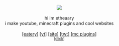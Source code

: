 

<p align="center">
  <img src="https://i.ibb.co/bLbS1QS/etheaarygit.png">
  <br><br>
  hi im etheaary<br>
  i make youtube, minecraft plugins and cool websites<br><br>
  <a href="https://eaterybot.xyz">[eatery]</a> <a href="https://youtube.com/etheaary">[yt]</a> <a href="https://ethry.xyz">[site]</a> <a href="https://twitter.com/etheaary">[twt]</a> <a href="https://www.spigotmc.org/members/etheaaryxd.916165/">[mc plugins]</a><br>
  <sup><a href="http://pastaisdelicious.cf" title="PastaBot">[click]</a></sup>
</p>
